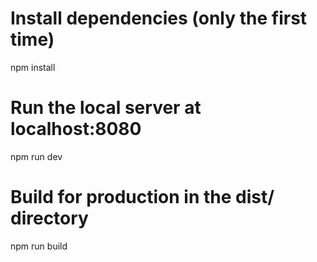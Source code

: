 # Install dependencies (only the first time)

npm install

# Run the local server at localhost:8080

npm run dev

# Build for production in the dist/ directory

npm run build
